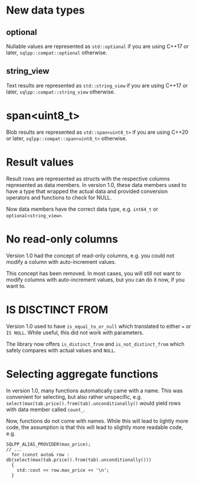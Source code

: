 # New data types

## optional
Nullable values are represented as `std::optional` if you are using C++17 or later, `sqlpp::compat::optional` otherwise.

## string_view
Text results are represented as `std::string_view` if you are using C++17 or later, `sqlpp::compat::string_view` otherwise.

# span<uint8_t>
Blob results are represented as `std::span<uint8_t>` if you are using C++20 or later, `sqlpp::compat::span<uint8_t>` otherwise.

# Result values
Result rows are represented as structs with the respective columns represented as data members. In version 1.0, these data members used to have a type that wrapped the actual data and provided conversion operators and functions to check for NULL.

Now data members have the correct data type, e.g. `int64_t` or `optional<string_view>`.

# No read-only columns
Version 1.0 had the concept of read-only columns, e.g. you could not modify a column with auto-increment values.

This concept has been removed. In most cases, you will still not want to modify columns with auto-increment values, but you can do it now, if you want to.

# IS DISCTINCT FROM
Version 1.0 used to have `is_equal_to_or_null` which translated to either `=` or `IS NULL`. While useful, this did not work with parameters.

The library now offers `is_distinct_from` and `is_not_distinct_from` which safely compares with actual values and `NULL`.

# Selecting aggregate functions
In version 1.0, many functions automatically came with a name. This was convenient for selecting, but also rather unspecific, e.g. `select(max(tab.price)).from(tab).unconditionally()` would yield rows with data member called `count_`.

Now, functions do not come with names. While this will lead to lightly more code, the assumption is that this will lead to slightly more readable code, e.g.

```
SQLPP_ALIAS_PROVIDER(max_price);
// ...
  for (const auto& row : db(select(max(tab.price)).from(tab).unconditionally()))
  {
    std::cout << row.max_price << '\n';
  }
```
